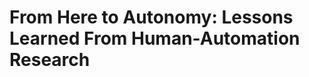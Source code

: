 # From Here to Autonomy: Lessons Learned From Human-Automation Research


<!--stackedit_data:
eyJoaXN0b3J5IjpbLTE1OTE4NjUxODBdfQ==
-->